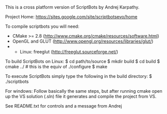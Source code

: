This is a cross platform version of ScriptBots by Andrej Karpathy.

Project Home: https://sites.google.com/site/scriptbotsevo/home

To compile scriptbots you will need:
* CMake >= 2.8 (http://www.cmake.org/cmake/resources/software.html)
* OpenGL and GLUT (http://www.opengl.org/resources/libraries/glut/)
* * Linux: freeglut (http://freeglut.sourceforge.net/) 

To build ScriptBots on Linux:
$ cd path/to/source
$ mkdir build
$ cd build
$ cmake ../ # this is the equiv of ./configure
$ make

To execute ScriptBots simply type the following in the build directory:
$ ./scriptbots


For windows: 
Follow basically the same steps, but after running cmake open up the VS solution (.sln) file it generates and compile the project from VS.

See README.txt for controls and a message from Andrej
